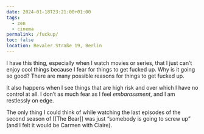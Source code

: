 ```yaml
---
date: 2024-01-18T23:21:00+01:00
tags:
  - zen
  - cinema
permalink: /fuckup/
toc: false
location: Revaler Straße 19, Berlin
---
```

I have this thing, especially when I watch movies or series, that I just can’t enjoy cool things because I fear for things to get fucked up. Why is it going so good? There are many possible reasons for things to get fucked up.

It also happens when I see things that are high risk and over which I have no control at all. I don’t as much fear as I feel *embarassment*, and I am restlessly on edge.

The only thing I could think of while watching the last episodes of the second season of [[The Bear]] was just <q>somebody is going to screw up</q> (and I felt it would be Carmen with Claire).
